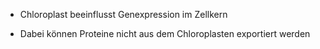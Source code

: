 - Chloroplast beeinflusst Genexpression im Zellkern

- Dabei können Proteine nicht aus dem Chloroplasten exportiert werden 
